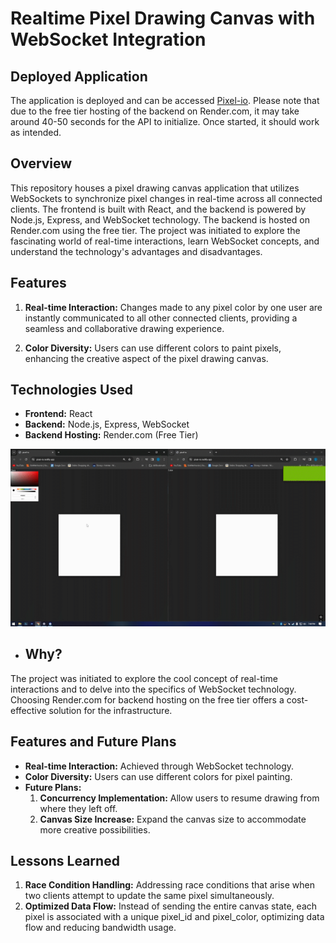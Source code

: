 # Realtime Pixel Drawing Canvas with WebSocket Integration

## Deployed Application

The application is deployed and can be accessed [Pixel-io](https://pixel-io.netlify.app/). Please note that due to the free tier hosting of the backend on Render.com, it may take around 40-50 seconds for the API to initialize. Once started, it should work as intended.

## Overview

This repository houses a pixel drawing canvas application that utilizes WebSockets to synchronize pixel changes in real-time across all connected clients. The frontend is built with React, and the backend is powered by Node.js, Express, and WebSocket technology. The backend is hosted on Render.com using the free tier. The project was initiated to explore the fascinating world of real-time interactions, learn WebSocket concepts, and understand the technology's advantages and disadvantages.

## Features

1. **Real-time Interaction:** Changes made to any pixel color by one user are instantly communicated to all other connected clients, providing a seamless and collaborative drawing experience.

2. **Color Diversity:** Users can use different colors to paint pixels, enhancing the creative aspect of the pixel drawing canvas.

## Technologies Used

- **Frontend:** React
- **Backend:** Node.js, Express, WebSocket
- **Backend Hosting:** Render.com (Free Tier)

![Video](./example.gif)

- ## Why?

The project was initiated to explore the cool concept of real-time interactions and to delve into the specifics of WebSocket technology. Choosing Render.com for backend hosting on the free tier offers a cost-effective solution for the infrastructure.

## Features and Future Plans

- **Real-time Interaction:** Achieved through WebSocket technology.
- **Color Diversity:** Users can use different colors for pixel painting.
- **Future Plans:**
  1. **Concurrency Implementation:** Allow users to resume drawing from where they left off.
  2. **Canvas Size Increase:** Expand the canvas size to accommodate more creative possibilities.

## Lessons Learned

1. **Race Condition Handling:** Addressing race conditions that arise when two clients attempt to update the same pixel simultaneously.
2. **Optimized Data Flow:** Instead of sending the entire canvas state, each pixel is associated with a unique pixel_id and pixel_color, optimizing data flow and reducing bandwidth usage.
